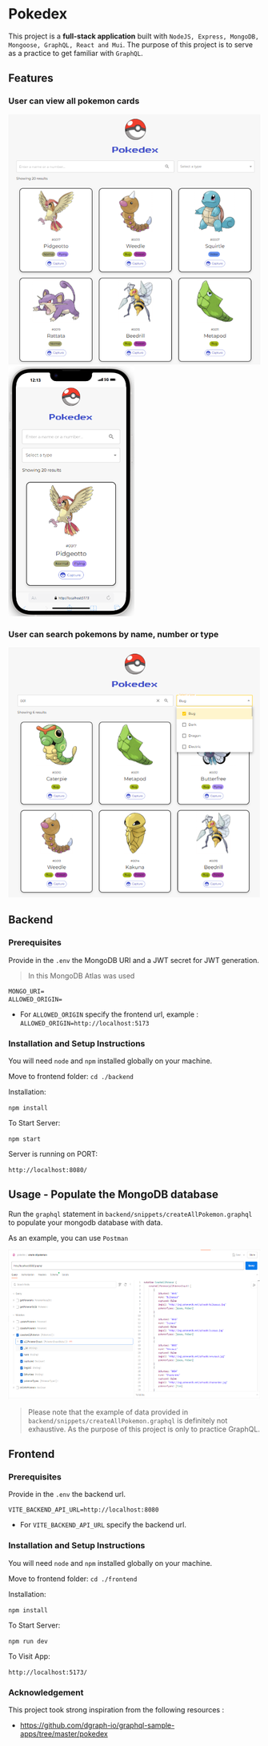 # Pokedex

This project is a **full-stack application** built with `NodeJS, Express, MongoDB, Mongoose, GraphQL, React and Mui`.
The purpose of this project is to serve as a practice to get familiar with `GraphQL`.

## Features
### User can view all pokemon cards
<img src="./docs/pokedex.png" alt="pokedex" height="500"><img src="./docs/mobile-pokedex.png" alt="mobile pokedex" height="500">

### User can search pokemons by name, number or type
<img src="./docs/pokedex-filter.png" alt="pokedex filter" height="500">

## Backend

### Prerequisites
Provide in the `.env` the MongoDB URI and a JWT secret for JWT generation.
> In this MongoDB Atlas was used

```
MONGO_URI=
ALLOWED_ORIGIN=
```

- For `ALLOWED_ORIGIN` specify the frontend url, example : `ALLOWED_ORIGIN=http://localhost:5173`


### Installation and Setup Instructions

You will need `node` and `npm` installed globally on your machine.

Move to frontend folder:
`cd ./backend`

Installation:

`npm install`


To Start Server:

`npm start`

Server is running on PORT:

`http://localhost:8080/`

## Usage - Populate the MongoDB database
Run the `graphql` statement in `backend/snippets/createAllPokemon.graphql` to populate your mongodb database with data.

As an example, you can use `Postman`

<img src="./docs/postman.png" alt="postamn example" height="300">

> Please note that the example of data provided in `backend/snippets/createAllPokemon.graphql` is definitely not exhaustive. As the purpose of this project is only to practice GraphQL.

## Frontend

### Prerequisites
Provide in the `.env` the backend url.

```
VITE_BACKEND_API_URL=http://localhost:8080
```

- For `VITE_BACKEND_API_URL` specify the backend url.

### Installation and Setup Instructions

You will need `node` and `npm` installed globally on your machine.

Move to frontend folder:
`cd ./frontend`

Installation:

`npm install`


To Start Server:

`npm run dev`

To Visit App:

`http://localhost:5173/`

### Acknowledgement
This project took strong inspiration from the following resources :
- https://github.com/dgraph-io/graphql-sample-apps/tree/master/pokedex